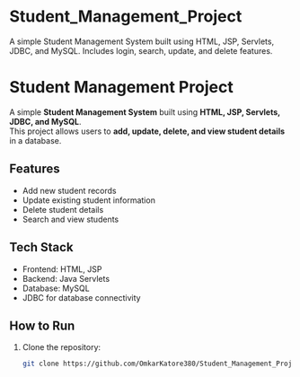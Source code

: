 # Student_Management_Project
A simple Student Management System built using HTML, JSP, Servlets, JDBC, and MySQL. Includes login, search, update, and delete features.
# Student Management Project

A simple **Student Management System** built using **HTML, JSP, Servlets, JDBC, and MySQL**.  
This project allows users to **add, update, delete, and view student details** in a database.  

## Features
- Add new student records  
- Update existing student information  
- Delete student details  
- Search and view students  

## Tech Stack
- Frontend: HTML, JSP  
- Backend: Java Servlets  
- Database: MySQL  
- JDBC for database connectivity  

## How to Run
1. Clone the repository:
   ```bash
   git clone https://github.com/OmkarKatore380/Student_Management_Project.git
